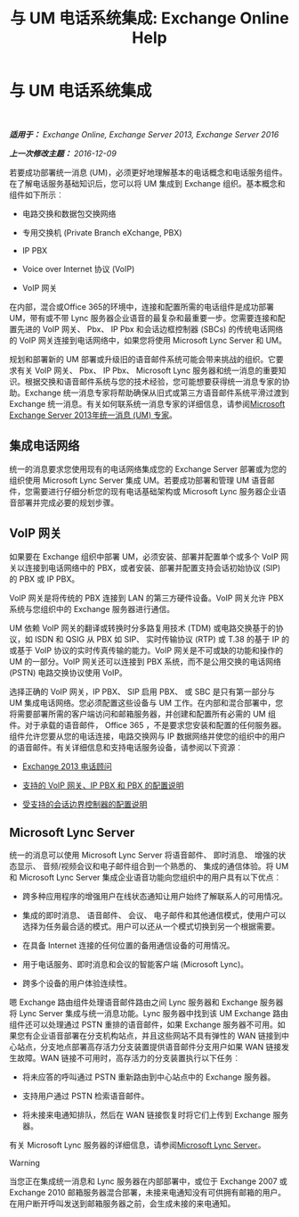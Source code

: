 ﻿---
title: '与 UM 电话系统集成: Exchange Online Help'
TOCTitle: 与 UM 电话系统集成
ms:assetid: b8790117-b040-4c84-9d34-005c75088e76
ms:mtpsurl: https://technet.microsoft.com/zh-cn/library/JJ673558(v=EXCHG.150)
ms:contentKeyID: 50556648
ms.date: 05/23/2018
mtps_version: v=EXCHG.150
ms.translationtype: MT
---

# 与 UM 电话系统集成

 

_**适用于：** Exchange Online, Exchange Server 2013, Exchange Server 2016_

_**上一次修改主题：** 2016-12-09_

若要成功部署统一消息 (UM)，必须更好地理解基本的电话概念和电话服务组件。在了解电话服务基础知识后，您可以将 UM 集成到 Exchange 组织。基本概念和组件如下所示︰

  - 电路交换和数据包交换网络

  - 专用交换机 (Private Branch eXchange, PBX)

  - IP PBX

  - Voice over Internet 协议 (VoIP)

  - VoIP 网关

在内部，混合或Office 365的环境中，连接和配置所需的电话组件是成功部署 UM，带有或不带 Lync 服务器企业语音的最复杂和最重要一步。您需要连接和配置先进的 VoIP 网关、 Pbx、 IP Pbx 和会话边框控制器 (SBCs) 的传统电话网络的 VoIP 网关连接到电话网络中，如果您将使用 Microsoft Lync Server 和 UM。

规划和部署新的 UM 部署或升级旧的语音邮件系统可能会带来挑战的组织。它要求有关 VoIP 网关、 Pbx、 IP Pbx、 Microsoft Lync 服务器和统一消息的重要知识。根据交换和语音邮件系统与您的技术经验，您可能想要获得统一消息专家的协助。Exchange 统一消息专家将帮助确保从旧式或第三方语音邮件系统平滑过渡到 Exchange 统一消息。有关如何联系统一消息专家的详细信息，请参阅[Microsoft Exchange Server 2013年统一消息 (UM) 专家](http://go.microsoft.com/fwlink/p/?linkid=262708)。

## 集成电话网络

统一的消息要求您使用现有的电话网络集成您的 Exchange Server 部署或为您的组织使用 Microsoft Lync Server 集成 UM。若要成功部署和管理 UM 语音邮件，您需要进行仔细分析您的现有电话基础架构或 Microsoft Lync 服务器企业语音部署并完成必要的规划步骤。

## VoIP 网关

如果要在 Exchange 组织中部署 UM，必须安装、部署并配置单个或多个 VoIP 网关以连接到电话网络中的 PBX，或者安装、部署并配置支持会话初始协议 (SIP) 的 PBX 或 IP PBX。

VoIP 网关是将传统的 PBX 连接到 LAN 的第三方硬件设备。VoIP 网关允许 PBX 系统与您组织中的 Exchange 服务器进行通信。

UM 依赖 VoIP 网关的翻译或转换时分多路复用技术 (TDM) 或电路交换基于的协议，如 ISDN 和 QSIG 从 PBX 如 SIP、 实时传输协议 (RTP) 或 T.38 的基于 IP 的或基于 VoIP 协议的实时传真传输的能力。VoIP 网关是不可或缺的功能和操作的 UM 的一部分。VoIP 网关还可以连接到 PBX 系统，而不是公用交换的电话网络 (PSTN) 电路交换协议使用 VoIP。

选择正确的 VoIP 网关，IP PBX、 SIP 启用 PBX、 或 SBC 是只有第一部分与 UM 集成电话网络。您必须配置这些设备与 UM 工作。在内部和混合部署中，您将需要部署所需的客户端访问和邮箱服务器，并创建和配置所有必需的 UM 组件。对于承载的语音邮件， Office 365 ，不是要求您安装和配置的任何服务器。组件允许您要从您的电话连接，电路交换网与 IP 数据网络并使您的组织中的用户的语音邮件。有关详细信息和支持电话服务设备，请参阅以下资源︰

  - [Exchange 2013 电话顾问](telephony-advisor-for-exchange-2013-exchange-2013-help.md)

  - [支持的 VoIP 网关、IP PBX 和 PBX 的配置说明](configuration-notes-for-supported-voip-gateways-ip-pbxs-and-pbxs-exchange-2013-help.md)

  - [受支持的会话边界控制器的配置说明](configuration-notes-for-supported-session-border-controllers-exchange-2013-help.md)

## Microsoft Lync Server

统一的消息可以使用 Microsoft Lync Server 将语音邮件、 即时消息、 增强的状态显示、 音频/视频会议和电子邮件组合到一个熟悉的、 集成的通信体验。将 UM 和 Microsoft Lync Server 集成企业语音功能向您组织中的用户具有以下优点︰

  - 跨多种应用程序的增强用户在线状态通知让用户始终了解联系人的可用情况。

  - 集成的即时消息、 语音邮件、 会议、 电子邮件和其他通信模式，使用户可以选择为任务最合适的模式。用户可以还从一个模式切换到另一个根据需要。

  - 在具备 Internet 连接的任何位置的备用通信设备的可用情况。

  - 用于电话服务、即时消息和会议的智能客户端 (Microsoft Lync)。

  - 跨多个设备的用户体验连续性。

嗯 Exchange 路由组件处理语音邮件路由之间 Lync 服务器和 Exchange 服务器将 Lync Server 集成与统一消息功能。Lync 服务器中找到该 UM Exchange 路由组件还可以处理通过 PSTN 重排的语音邮件，如果 Exchange 服务器不可用。如果您有企业语音部署在分支机构站点，并且这些网站不具有弹性的 WAN 链接到中心站点，分支地点部署高存活力分支装置提供语音邮件分支用户如果 WAN 链接发生故障。WAN 链接不可用时，高存活力的分支装置执行以下任务︰

  - 将未应答的呼叫通过 PSTN 重新路由到中心站点中的 Exchange 服务器。

  - 支持用户通过 PSTN 检索语音邮件。

  - 将未接来电通知排队，然后在 WAN 链接恢复时将它们上传到 Exchange 服务器。

有关 Microsoft Lync 服务器的详细信息，请参阅[Microsoft Lync Server](https://go.microsoft.com/fwlink/p/?linkid=265752)。

> [!warning]
> 当您正在集成统一消息和 Lync 服务器在内部部署中，或位于 Exchange 2007 或 Exchange 2010 邮箱服务器混合部署，未接来电通知没有可供拥有邮箱的用户。在用户断开呼叫发送到邮箱服务器之前，会生成未接的来电通知。

